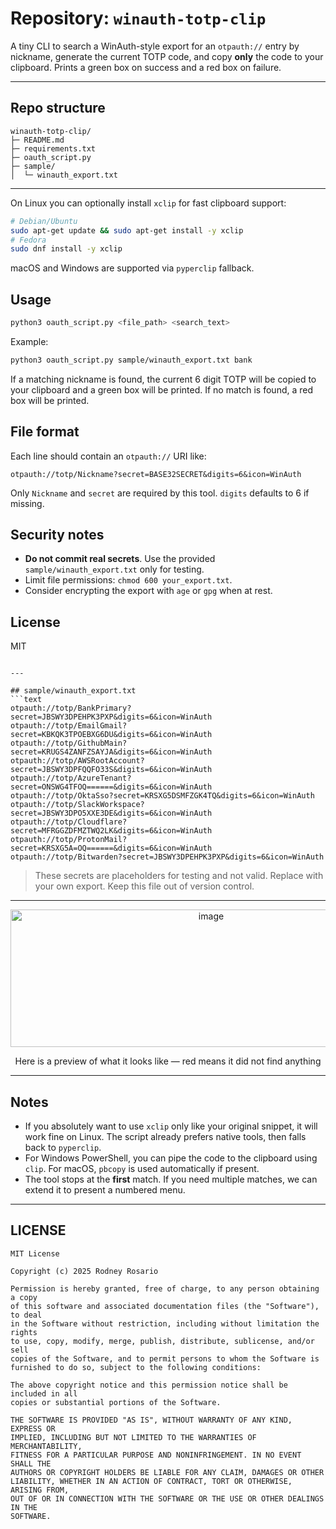 # Repository: `winauth-totp-clip`

A tiny CLI to search a WinAuth-style export for an `otpauth://` entry by nickname, generate the current TOTP code, and copy **only** the code to your clipboard. Prints a green box on success and a red box on failure.

---

## Repo structure
```
winauth-totp-clip/
├─ README.md
├─ requirements.txt
├─ oauth_script.py
├─ sample/
│  └─ winauth_export.txt
```

---

On Linux you can optionally install `xclip` for fast clipboard support:
```bash
# Debian/Ubuntu
sudo apt-get update && sudo apt-get install -y xclip
# Fedora
sudo dnf install -y xclip
```

macOS and Windows are supported via `pyperclip` fallback.

## Usage

```bash
python3 oauth_script.py <file_path> <search_text>
```

Example:
```bash
python3 oauth_script.py sample/winauth_export.txt bank
```

If a matching nickname is found, the current 6 digit TOTP will be copied to your clipboard and a green box will be printed. If no match is found, a red box will be printed.

## File format
Each line should contain an `otpauth://` URI like:
```
otpauth://totp/Nickname?secret=BASE32SECRET&digits=6&icon=WinAuth
```
Only `Nickname` and `secret` are required by this tool. `digits` defaults to 6 if missing.

## Security notes
- **Do not commit real secrets**. Use the provided `sample/winauth_export.txt` only for testing.
- Limit file permissions: `chmod 600 your_export.txt`.
- Consider encrypting the export with `age` or `gpg` when at rest.

## License
MIT
```

---

## sample/winauth_export.txt
```text
otpauth://totp/BankPrimary?secret=JBSWY3DPEHPK3PXP&digits=6&icon=WinAuth
otpauth://totp/EmailGmail?secret=KBKQK3TPOEBXG6DU&digits=6&icon=WinAuth
otpauth://totp/GithubMain?secret=KRUGS4ZANFZSAYJA&digits=6&icon=WinAuth
otpauth://totp/AWSRootAccount?secret=JBSWY3DPFQQFO33S&digits=6&icon=WinAuth
otpauth://totp/AzureTenant?secret=ONSWG4TFOQ======&digits=6&icon=WinAuth
otpauth://totp/OktaSso?secret=KRSXG5DSMFZGK4TQ&digits=6&icon=WinAuth
otpauth://totp/SlackWorkspace?secret=JBSWY3DPO5XXE3DE&digits=6&icon=WinAuth
otpauth://totp/Cloudflare?secret=MFRGGZDFMZTWQ2LK&digits=6&icon=WinAuth
otpauth://totp/ProtonMail?secret=KRSXG5A=OQ======&digits=6&icon=WinAuth
otpauth://totp/Bitwarden?secret=JBSWY3DPEHPK3PXP&digits=6&icon=WinAuth
```

> These secrets are placeholders for testing and not valid. Replace with your own export. Keep this file out of version control.

---

<p align="center">
  <img width="626" height="220" alt="image" src="https://github.com/user-attachments/assets/f88d9418-b302-451f-969d-0d0276f16763" />
</p>

<p align="center">
  Here is a preview of what it looks like — red means it did not find anything
</p>

---

## Notes
- If you absolutely want to use `xclip` only like your original snippet, it will work fine on Linux. The script already prefers native tools, then falls back to `pyperclip`.
- For Windows PowerShell, you can pipe the code to the clipboard using `clip`. For macOS, `pbcopy` is used automatically if present.
- The tool stops at the **first** match. If you need multiple matches, we can extend it to present a numbered menu.

---

## LICENSE
```text
MIT License

Copyright (c) 2025 Rodney Rosario

Permission is hereby granted, free of charge, to any person obtaining a copy
of this software and associated documentation files (the "Software"), to deal
in the Software without restriction, including without limitation the rights
to use, copy, modify, merge, publish, distribute, sublicense, and/or sell
copies of the Software, and to permit persons to whom the Software is
furnished to do so, subject to the following conditions:

The above copyright notice and this permission notice shall be included in all
copies or substantial portions of the Software.

THE SOFTWARE IS PROVIDED "AS IS", WITHOUT WARRANTY OF ANY KIND, EXPRESS OR
IMPLIED, INCLUDING BUT NOT LIMITED TO THE WARRANTIES OF MERCHANTABILITY,
FITNESS FOR A PARTICULAR PURPOSE AND NONINFRINGEMENT. IN NO EVENT SHALL THE
AUTHORS OR COPYRIGHT HOLDERS BE LIABLE FOR ANY CLAIM, DAMAGES OR OTHER
LIABILITY, WHETHER IN AN ACTION OF CONTRACT, TORT OR OTHERWISE, ARISING FROM,
OUT OF OR IN CONNECTION WITH THE SOFTWARE OR THE USE OR OTHER DEALINGS IN THE
SOFTWARE.
```
